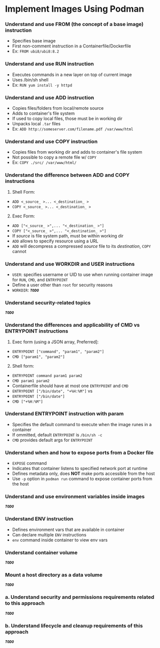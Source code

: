 # Implement Images Using Podman

### Understand and use FROM (the concept of a base image) instruction
- Specifies base image
- First non-comment instruction in a Containerfile/Dockerfile
- Ex: `FROM ubi8/ubi8:8.2`

### Understand and use RUN instruction
- Executes commands in a new layer on top of current image
- Uses /bin/sh shell
- Ex: `RUN yum install -y httpd`

### Understand and use ADD instruction
- Copies files/folders from local/remote source
- Adds to container's file system
- If used to copy local files, those must be in working dir
- Unpacks local `.tar` files
- Ex: `ADD http://someserver.com/filename.pdf /var/www/html`

### Understand and use COPY instruction
- Copies files from working dir and adds to container's file system
- Not possible to copy a remote file w/ `COPY`
- Ex: `COPY ./src/ /var/www/html/`

### Understand the difference between ADD and COPY instructions
1. Shell Form:
- `ADD <_source_ >... <_destination_ >`
- `COPY <_source_ >... <_destination_ >`
2. Exec Form:
- `ADD ["<_source_ >",... "<_destination_ >"]`
- `COPY ["<_source_ >",... "<_destination_ >"]`
- If *source* is file system path, must be within working dir
- `ADD` allows to specify resource using a URL
- `ADD` will decompress a compressed *source* file to its *destination*, `COPY` cannot

### Understand and use WORKDIR and USER instructions
- `USER`: specifies username or UID to use when running container image for `RUN`, `CMD`, and `ENTRYPOINT`
- Define a user other than `root` for security reasons
- `WORKDIR`: ***`TODO`***

### Understand security-related topics

***`TODO`***

### Understand the differences and applicability of CMD vs ENTRYPOINT instructions
1. Exec form (using a JSON array, Preferred]:
- `ENTRYPOINT ["command", "param1", "param2"]`
- `CMD ["param1", "param2"]`
2. Shell form:
- `ENTRYPOINT command param1 param2`
- `CMD param1 param2`
- Containerfile should have at most one `ENTRYPOINT` and `CMD`
- `ENTRYPOINT ["/bin/date", "+%H:%M"]` vs 
- `ENTRYPOINT ["/bin/date"]`
- `CMD ["+%H:%M"]`

### Understand ENTRYPOINT instruction with param
- Specifies the default command to execute when the image runes in a container
- If ommitted, default `ENTRYPOINT` is `/bin/sh -c`
- `CMD` provides default args for `ENTRYPOINT`

### Understand when and how to expose ports from a Docker file
- `EXPOSE` command
- Indicates that container listens to specified network port at runtime
- Defines metadata only, does **NOT** make ports accessible from the host
- Use `-p` option in `podman run` command to expose container ports from the host

### Understand and use environment variables inside images

***`TODO`***

### Understand ENV instruction
- Defines environment vars that are available in container
- Can declare multiple `ENV` instructions
- `env` command inside container to view env vars

### Understand container volume

***`TODO`***

### Mount a host directory as a data volume

***`TODO`***

### a. Understand security and permissions requirements related to this approach

***`TODO`***

### b. Understand lifecycle and cleanup requirements of this approach

***`TODO`***